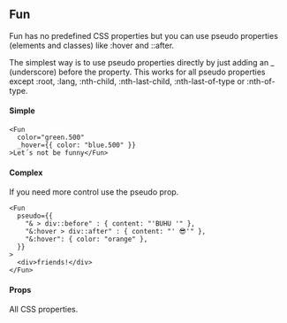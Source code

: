 ## Fun

Fun has no predefined CSS properties but you can use pseudo properties (elements and classes) like :hover and ::after.

The simplest way is to use pseudo properties directly by just adding an \_ (underscore) before the property. This works for all pseudo properties except :root, :lang, :nth-child, :nth-last-child, :nth-last-of-type or :nth-of-type.

#### Simple

```js-live
<Fun
  color="green.500"
  _hover={{ color: "blue.500" }}
>Let´s not be funny</Fun>
```

#### Complex

If you need more control use the pseudo prop.

```js-live
<Fun
  pseudo={{
    "& > div::before" : { content: "'BUHU '" },
    "&:hover > div::after" : { content: "' 😎'" },
    "&:hover": { color: "orange" },
  }}
>
  <div>friends!</div>
</Fun>
```

#### Props

All CSS properties.
